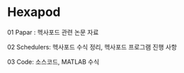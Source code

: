 # Hexapod
01 Papar : 헥사포드 관련 논문 자료

02 Schedulers: 헥사포드 수식 정리, 헥사포드 프로그램 진행 사항

03 Code: 소스코드, MATLAB 수식 
